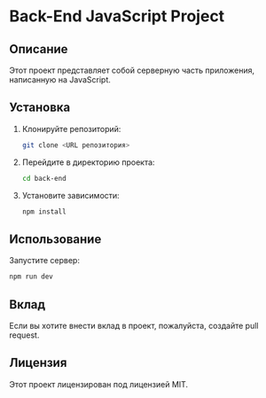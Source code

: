 # Back-End JavaScript Project

## Описание

Этот проект представляет собой серверную часть приложения, написанную на JavaScript.

## Установка

1. Клонируйте репозиторий:
   ```bash
   git clone <URL репозитория>
   ```
2. Перейдите в директорию проекта:
   ```bash
   cd back-end
   ```
3. Установите зависимости:
   ```bash
   npm install
   ```

## Использование

Запустите сервер:

```bash
npm run dev
```

## Вклад

Если вы хотите внести вклад в проект, пожалуйста, создайте pull request.

## Лицензия

Этот проект лицензирован под лицензией MIT.
